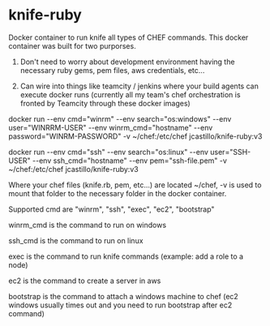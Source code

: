 # knife-ruby
Docker container to run knife all types of CHEF commands.  This docker container was built for two purporses.  

1) Don't need to worry about development environment having the necessary ruby gems, pem files, aws credentials, etc... 

2) Can wire into things like teamcity / jenkins where your build agents can execute docker runs (currently all my team's chef orchestration is fronted by Teamcity through these docker images)

docker run --env cmd="winrm" --env search="os:windows" --env user="WINRRM-USER" --env winrm_cmd="hostname" --env password="WINRM-PASSWORD" -v ~/chef:/etc/chef jcastillo/knife-ruby:v3

docker run --env cmd="ssh" --env search="os:linux" --env user="SSH-USER" --env ssh_cmd="hostname" --env pem="ssh-file.pem" -v ~/chef:/etc/chef jcastillo/knife-ruby:v3


Where your chef files (knife.rb, pem, etc...) are located ~/chef, -v is used to mount that folder to the necessary folder in the docker container.

Supported cmd are "winrm", "ssh", "exec", "ec2", "bootstrap"

winrm_cmd is the command to run on windows

ssh_cmd is the command to run on linux

exec is the command to run knife commands (example: add a role to a node)

ec2 is the command to create a server in aws

bootstrap is the command to attach a windows machine to chef (ec2 windows usually times out and you need to run bootstrap after ec2 command)


